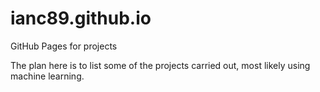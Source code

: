 # ianc89.github.io
GitHub Pages for projects

The plan here is to list some of the projects carried out, most likely using machine learning.
